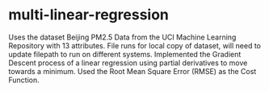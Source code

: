 # multi-linear-regression
Uses the dataset Beijing PM2.5 Data from the UCI Machine Learning Repository with 13 attributes. File runs for local copy of dataset, will need to update filepath to run on different systems.
Implemented the Gradient Descent process of a linear regression using partial derivatives to move towards a minimum. Used the Root Mean Square Error (RMSE) as the Cost Function.
